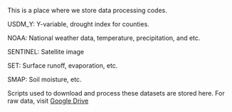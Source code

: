 This is a place where we store data processing codes. 

USDM_Y: Y-variable, drought index for counties. 

NOAA: National weather data, temperature, precipitation, and etc.

SENTINEL: Satellite image

SET: Surface runoff, evaporation, etc.

SMAP: Soil moisture, etc.

Scripts used to download and process these datasets are stored here. For raw data, visit [Google Drive](https://drive.google.com/drive/folders/1EFIx1O1hY0Px6PYxBMm9QMjA7H0fr18y?usp=sharing)
